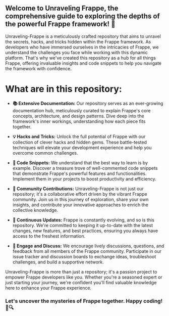 ## Welcome to Unraveling Frappe, the comprehensive guide to exploring the depths of the powerful Frappe framework! 🚀

Unraveling-Frappe is a meticulously crafted repository that aims to unravel the secrets, hacks, and tricks hidden within the Frappe framework. As developers who have immersed ourselves in the intricacies of Frappe, we understand the challenges you face while working with this dynamic platform. That's why we've created this repository as a hub for all things Frappe, offering invaluable insights and code snippets to help you navigate the framework with confidence.

# What are in this repository:

- **📚 Extensive Documentation:** Our repository serves as an ever-growing documentation hub, meticulously curated to explain Frappe's core concepts, architecture, and design patterns. Dive deep into the framework's inner workings, understanding how each piece fits together.

- **💡 Hacks and Tricks:** Unlock the full potential of Frappe with our collection of clever hacks and hidden gems. These battle-tested techniques will elevate your development experience and help you overcome common challenges.

- **🔨 Code Snippets:** We understand that the best way to learn is by example. Discover a treasure trove of well-commented code snippets that demonstrate Frappe's powerful features and functionalities. Implement them in your projects to boost productivity and efficiency.

- **🤝 Community Contributions:** Unraveling-Frappe is not just our repository; it's a collaborative effort driven by the vibrant Frappe community. Join us in this journey of exploration, share your own insights, and contribute your innovative approaches to enrich the collective knowledge.

- **🌟 Continuous Updates:** Frappe is constantly evolving, and so is this repository. We're committed to keeping it up-to-date with the latest changes, new features, and best practices, ensuring you always have access to the freshest information.

- **📢 Engage and Discuss:** We encourage lively discussions, questions, and feedback from all members of the Frappe community. Participate in our issue tracker and discussion boards to exchange ideas, troubleshoot challenges, and build a supportive network.

Unraveling-Frappe is more than just a repository; it's a passion project to empower Frappe developers like you. Whether you're a seasoned expert or just starting your journey, we're confident you'll find valuable knowledge here to enhance your Frappe experience.

### Let's uncover the mysteries of Frappe together. Happy coding! 🚀🔍
